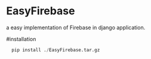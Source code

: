 # EasyFirebase
a easy implementation of Firebase in django application.

#installation
```python
  pip install ./EasyFirebase.tar.gz
